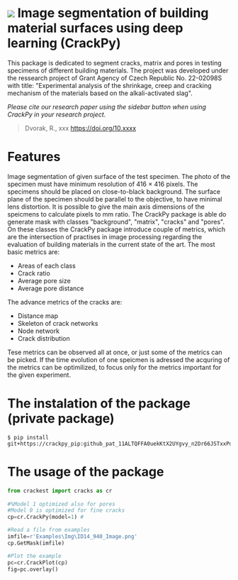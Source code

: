 ![](https://github.com/Rievil/CrackPy/blob/main/Examples/Plots/Example.png)
Image segmentation of building material surfaces using deep learning (CrackPy)
=================================================================

This package is dedicated to segment cracks, matrix and pores in testing specimens of different building materials. The project was developed under the ressearch project of Grant Agency of Czech Republic No. 22-02098S with title: "Experimental analysis of the shrinkage, creep and cracking mechanism of the materials based on the alkali-activated slag".

_Please cite our research paper using the sidebar button when using CrackPy in your research project._
> Dvorak, R., xxx https://doi.org/10.xxxx

Features
============================
Image segmentation of given surface of the test specimen. The photo of the specimen must have minimum resolution of 416 $\times$ 416 pixels.
The specimens should be placed on close-to-black background. The surface plane of the specimen should be parallel to the objective, to have minimal lens distortion. It is possible to give the main axis dimensions of the speicmens to calculate pixels to mm ratio.
The CrackPy package is able do generate mask with classes "background", "matrix", "cracks" and "pores". On these classes the CrackPy package introduce couple of metrics, which are the intersection of practises in image processing regarding the evaluation of building materials in the current state of the art. The most basic metrics are:
- Areas of each class
- Crack ratio
- Average pore size
- Average pore distance

The advance metrics of the cracks are:
- Distance map
- Skeleton of crack networks
- Node network
- Crack distribution

Tese metrics can be observed all at once, or just some of the metrics can be picked. If the time evolution of one speicmen is adressed the acquring of the metrics can be optimilized, to focus only for the metrics important for the given experiment.

The instalation of the package (private package)
============================
```
$ pip install git+https://crackpy_pip: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@github.com/Rievil/CrackPy
```

The usage of the package 
=============================

```Python
from crackest import cracks as cr
 
#%Model 1 optimized also for pores
#Model 0 is optimized for fine cracks
cp=cr.CrackPy(model=1) #

#Read a file from examples
imfile=r'Examples\Img\ID14_940_Image.png' 
cp.GetMask(imfile)

#Plot the example
pc=cr.CrackPlot(cp)
fig=pc.overlay()
```


